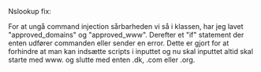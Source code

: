 Nslookup fix:

For at ungå command injection sårbarheden vi så i klassen, har jeg lavet "approved_domains" og "approved_www". 
Derefter et "if" statement der enten udfører commanden eller sender en error.
Dette er gjort for at forhindre at man kan indsætte scripts i inputtet og nu skal inputtet altid skal starte med www. og slutte med enten .dk, .com eller .org.